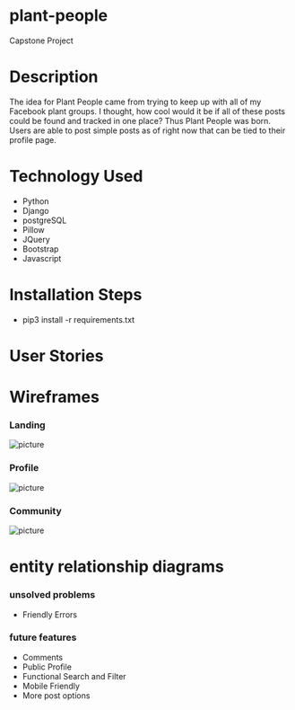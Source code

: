 # plant-people
Capstone Project

# Description
The idea for Plant People came from trying to keep up with all of my Facebook plant groups. I thought, how cool would it be if all of these posts could be found and tracked in one place? Thus Plant People was born. Users are able to post simple posts as of right now that can be tied to their profile page.

# Technology Used
- Python
- Django
- postgreSQL
- Pillow
- JQuery
- Bootstrap
- Javascript

# Installation Steps
- pip3 install -r requirements.txt

# User Stories


# Wireframes
### Landing
![picture](static/images/wireframes/landing.png)

### Profile
![picture](static/images/wireframes/profile.png)

### Community
![picture](static/images/wireframes/community.png)

# entity relationship diagrams


### unsolved problems
- Friendly Errors

### future features
- Comments
- Public Profile
- Functional Search and Filter
- Mobile Friendly
- More post options
